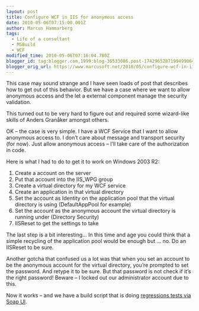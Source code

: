 ```yaml
---
layout: post
title: Configure WCF in IIS for anonymous access
date: 2010-05-06T07:15:00.001Z
author: Marcus Hammarberg
tags:
  - Life of a consultant
  - MSBuild
  - WCF
modified_time: 2010-05-06T07:16:04.780Z
blogger_id: tag:blogger.com,1999:blog-36533086.post-1742965287199499064
blogger_orig_url: https://www.marcusoft.net/2010/05/configure-wcf-in-iis-for-anonymous.html
---
```


This case may sound strange and I have seen loads of post that describes how to get out of this behavior. But we have a case where we want to allow anonymous access and the let a external component manage the security validation.

This turned out to be very hard to figure out and required some wizard-like skills of Anders Granåker amongst others.

OK – the case is very simple. I have a WCF Service that I want to allow anonymous access to. I don’t care about message and transport security (for now). Just allow anonymous access – I’ll take care of the authorization in code.

Here is what I had to do to get it to work on Windows 2003 R2:

1. Create a account on the server
2. Put that account into the IIS_WPG group
3. Create a virtual directory for my WCF service
4. Create an application in that virtual directory
5. Set the account as Identity on the application pool that the virtual directory is using (DefaultAppPool for example)
6. Set the account as the anonymous account the virtual directory is running under (Directory Security)
7. IISReset to get the settings to take

The last step is a bit interesting… In this time and age you could think that a simple recycling of the application pool would be enough but … no. Do an IISReset to be sure.

Another gotcha that confused us a lot was that when you set an account to be the anonymous account for the virtual directory, you’re prompted to set the password. And retype it to be sure. But that password is not check if it’s the right password! Beware – I locked out our administrator account due to this.

Now it works – and we have a build script that is doing <a href="https://www.marcusoft.net/2010/04/calling-soapui-testscript-from-msbuild.html" target="_blank">regressions tests via Soap UI</a>.
